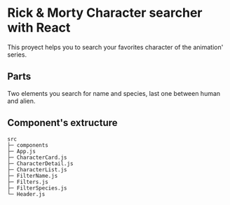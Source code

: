 # Rick & Morty Character searcher with React

This proyect helps you to search your favorites character of the animation' series.

## Parts

Two elements you search for name and species, last one between human and alien.

## Component's extructure

```
src
├─ components
├─ App.js
├─ CharacterCard.js
├─ CharacterDetail.js
├─ CharacterList.js
├─ FilterName.js
├─ Filters.js
├─ FilterSpecies.js
└─ Header.js
```
